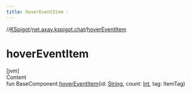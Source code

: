 ```yaml
---
title: hoverEventItem -
---
```

//[KSpigot](../index.md)/[net.axay.kspigot.chat](index.md)/[hoverEventItem](hover-event-item.md)



# hoverEventItem  
[jvm]  
Content  
fun BaseComponent.[hoverEventItem](hover-event-item.md)(id: [String](https://kotlinlang.org/api/latest/jvm/stdlib/kotlin/-string/index.html), count: [Int](https://kotlinlang.org/api/latest/jvm/stdlib/kotlin/-int/index.html), tag: ItemTag)  



